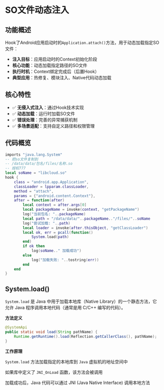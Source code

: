 # SO文件动态注入


## 功能概述
Hook了Android应用启动时的`Application.attach()`方法，用于动态加载指定SO文件：

- **注入目标**：应用启动时的Context初始化阶段
- **核心功能**：动态加载指定路径的SO文件
- **执行时机**：Context绑定完成后（后置Hook）
- **典型应用**：热修复、模块注入、Native代码动态加载

## 核心特性
- ✅ **无侵入式注入**：通过Hook技术实现
- ✅ **动态加载**：运行时加载SO文件
- ✅ **错误处理**：完善的异常捕获机制
- ✅ **多场景适配**：支持自定义路径和权限管理

## 代码概览

```lua
imports "java.lang.System"
-- 把so文件复制到
-- /data/data/包名/files/名称.so
-- 授权777
local soName = "libcloud.so"
hook {
    class = "android.app.Application",
    classLoader = lpparam.classLoader,
    method = "attach",
    params = {"android.content.Context"},
    after = function(after)
        local context = after.args[0]
        local packageName = invoke(context, "getPackageName")
        log("当前包名: "..packageName)
        local path = "/data/data/"..packageName.."/files/"..soName
        log("尝试加载: "..path)
        local loader = invoke(after.thisObject, "getClassLoader")
        local ok, err = pcall(function()
            System.load(path)
        end)
        if ok then
            log(soName.." 加载成功")
        else
            log("加载失败: "..tostring(err))
        end
    end
}
```

## System.load()

`System.load` 是 Java 中用于加载本地库（Native Library）的一个静态方法，它允许 Java 程序调用本地代码（通常是用 C/C++ 编写的代码）。

**方法定义**
```java
@SystemApi
public static void load(String pathName) {
    Runtime.getRuntime().load(Reflection.getCallerClass(), pathName);
}

```

**工作原理**

`System.load` 方法加载指定的本地库到 `Java` 虚拟机的地址空间中

如果库中定义了 `JNI_OnLoad` 函数，该方法会被调用

加载成功后，Java 代码可以通过 JNI (Java Native Interface) 调用本地方法

